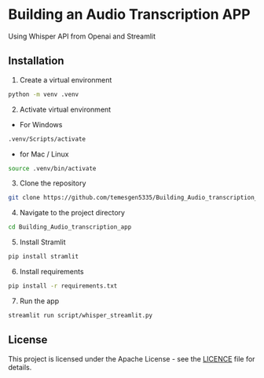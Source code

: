 # Building an Audio Transcription APP 
Using Whisper API from Openai and Streamlit


## Installation
1. Create a virtual environment
```sh
python -m venv .venv
```
2. Activate virtual environment
- For Windows
```sh
.venv/Scripts/activate
```
- for Mac / Linux
```sh
source .venv/bin/activate 
```
3. Clone the repository
```sh
git clone https://github.com/temesgen5335/Building_Audio_transcription_app.git
```
4. Navigate to the project directory
```sh
cd Building_Audio_transcription_app
```
5. Install Stramlit
```sh
pip install stramlit
```
6. Install requirements
```sh
pip install -r requirements.txt
```
7. Run the app
```sh
streamlit run script/whisper_streamlit.py
```

## License

This project is licensed under the Apache License - see the  [LICENCE](LICENCE) file for details.